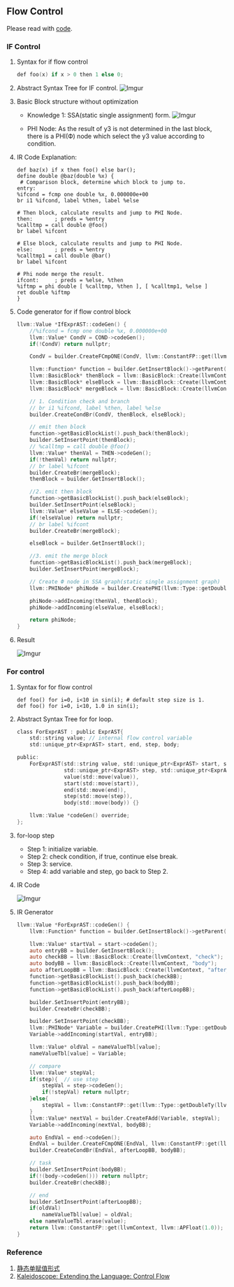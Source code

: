 ## Flow Control

Please read with [code](https://github.com/Seanforfun/llvm-kaleidoscope/blob/master/Chapt4_Flow_Control/toy.cpp).

### IF Control
1. Syntax for if flow control

    ```objectivec
    def foo(x) if x > 0 then 1 else 0;
    ```
2. Abstract Syntax Tree for IF control.
    ![Imgur](https://i.imgur.com/JJ7xhOs.png)

3. Basic Block structure without optimization
    * Knowledge 1: SSA(static single assignment) form.
        ![Imgur](https://i.imgur.com/ZYwE5PI.png)
    
    * PHI Node: As the result of y3 is not determined in the last block, there is a PHI(Ф) node which select the y3 value according to condition.

4. IR Code Explanation:
    ```
    def baz(x) if x then foo() else bar();
    define double @baz(double %x) {
     # Comparison block, determine which block to jump to.
    entry:
    %ifcond = fcmp one double %x, 0.000000e+00
    br i1 %ifcond, label %then, label %else
    
    # Then block, calculate results and jump to PHI Node.
    then:       ; preds = %entry
    %calltmp = call double @foo()
    br label %ifcont
    
    # Else block, calculate results and jump to PHI Node.
    else:       ; preds = %entry
    %calltmp1 = call double @bar()
    br label %ifcont
    
    # Phi node merge the result.
    ifcont:     ; preds = %else, %then
    %iftmp = phi double [ %calltmp, %then ], [ %calltmp1, %else ]
    ret double %iftmp
    }
    ```

5. Code generator for if flow control block
    ```objectivec
    llvm::Value *IfExprAST::codeGen() {
        //%ifcond = fcmp one double %x, 0.000000e+00
        llvm::Value* CondV = COND->codeGen();
        if(!CondV) return nullptr;
    
        CondV = builder.CreateFCmpONE(CondV, llvm::ConstantFP::get(llvmContext, llvm::APFloat(0.0)), "ifcond");
    
        llvm::Function* function = builder.GetInsertBlock()->getParent();
        llvm::BasicBlock* thenBlock = llvm::BasicBlock::Create(llvmContext, "then");
        llvm::BasicBlock* elseBlock = llvm::BasicBlock::Create(llvmContext, "else");
        llvm::BasicBlock* mergeBlock = llvm::BasicBlock::Create(llvmContext, "ifcont");
    
        // 1. Condition check and branch
        // br i1 %ifcond, label %then, label %else
        builder.CreateCondBr(CondV, thenBlock, elseBlock);
    
        // emit then block
        function->getBasicBlockList().push_back(thenBlock);
        builder.SetInsertPoint(thenBlock);
        // %calltmp = call double @foo()
        llvm::Value* thenVal = THEN->codeGen();
        if(!thenVal) return nullptr;
        // br label %ifcont
        builder.CreateBr(mergeBlock);
        thenBlock = builder.GetInsertBlock();
    
        //2. emit then block
        function->getBasicBlockList().push_back(elseBlock);
        builder.SetInsertPoint(elseBlock);
        llvm::Value* elseValue = ELSE->codeGen();
        if(!elseValue) return nullptr;
        // br label %ifcont
        builder.CreateBr(mergeBlock);
    
        elseBlock = builder.GetInsertBlock();
    
        //3. emit the merge block
        function->getBasicBlockList().push_back(mergeBlock);
        builder.SetInsertPoint(mergeBlock);
    
        // Create Ф node in SSA graph(static single assignment graph)
        llvm::PHINode* phiNode = builder.CreatePHI(llvm::Type::getDoubleTy(llvmContext), 2, "tmpIf");
    
        phiNode->addIncoming(thenVal, thenBlock);
        phiNode->addIncoming(elseValue, elseBlock);
    
        return phiNode;
    }
    ```

6. Result

    ![Imgur](https://i.imgur.com/AVrvScR.png)

### For control
1. Syntax for for flow control
    ```
    def foo() for i=0, i<10 in sin(i); # default step size is 1.
    def foo() for i=0, i<10, 1.0 in sin(i);
    ```
    
2. Abstract Syntax Tree for for loop.
    ```objectivec
    class ForExprAST : public ExprAST{
        std::string value; // internal flow control variable
        std::unique_ptr<ExprAST> start, end, step, body;
    
    public:
        ForExprAST(std::string value, std::unique_ptr<ExprAST> start, std::unique_ptr<ExprAST> end,
                   std::unique_ptr<ExprAST> step, std::unique_ptr<ExprAST> body) :
                   value(std::move(value)),
                   start(std::move(start)),
                   end(std::move(end)),
                   step(std::move(step)),
                   body(std::move(body)) {}
    
        llvm::Value *codeGen() override;
    };
    ```

3. for-loop step
    * Step 1: initialize variable.
    * Step 2: check condition, if true, continue else break.
    * Step 3: service.
    * Step 4: add variable and step, go back to Step 2.

4. IR Code
    
    ![Imgur](https://i.imgur.com/zkyye6j.png)

5. IR Generator
    ```objectivec
    llvm::Value *ForExprAST::codeGen() {
        llvm::Function* function = builder.GetInsertBlock()->getParent();
    
        llvm::Value* startVal = start->codeGen();
        auto entryBB = builder.GetInsertBlock();
        auto checkBB = llvm::BasicBlock::Create(llvmContext, "check");
        auto bodyBB = llvm::BasicBlock::Create(llvmContext, "body");
        auto afterLoopBB = llvm::BasicBlock::Create(llvmContext, "after_loop");
        function->getBasicBlockList().push_back(checkBB);
        function->getBasicBlockList().push_back(bodyBB);
        function->getBasicBlockList().push_back(afterLoopBB);
    
        builder.SetInsertPoint(entryBB);
        builder.CreateBr(checkBB);
    
        builder.SetInsertPoint(checkBB);
        llvm::PHINode* Variable = builder.CreatePHI(llvm::Type::getDoubleTy(llvmContext), 2, value);
        Variable->addIncoming(startVal, entryBB);
    
        llvm::Value* oldVal = nameValueTbl[value];
        nameValueTbl[value] = Variable;
    
        // compare
        llvm::Value* stepVal;
        if(step){  // use step
            stepVal = step->codeGen();
            if(!stepVal) return nullptr;
        }else{
            stepVal = llvm::ConstantFP::get(llvm::Type::getDoubleTy(llvmContext), 0.0);
        }
        llvm::Value* nextVal = builder.CreateFAdd(Variable, stepVal);
        Variable->addIncoming(nextVal, bodyBB);
    
        auto EndVal = end->codeGen();
        EndVal = builder.CreateFCmpONE(EndVal, llvm::ConstantFP::get(llvmContext, llvm::APFloat(0.0)), "ifcond");
        builder.CreateCondBr(EndVal, afterLoopBB, bodyBB);
    
        // task
        builder.SetInsertPoint(bodyBB);
        if(!(body->codeGen())) return nullptr;
        builder.CreateBr(checkBB);
    
        // end
        builder.SetInsertPoint(afterLoopBB);
        if(oldVal)
            nameValueTbl[value] = oldVal;
        else nameValueTbl.erase(value);
        return llvm::ConstantFP::get(llvmContext, llvm::APFloat(1.0));
    }
    ```

### Reference
1. [静态单赋值形式](https://zh.wikipedia.org/wiki/%E9%9D%99%E6%80%81%E5%8D%95%E8%B5%8B%E5%80%BC%E5%BD%A2%E5%BC%8F)
2. [Kaleidoscope: Extending the Language: Control Flow](https://llvm.org/docs/tutorial/MyFirstLanguageFrontend/LangImpl05.html#lexer-extensions-for-if-then-else)